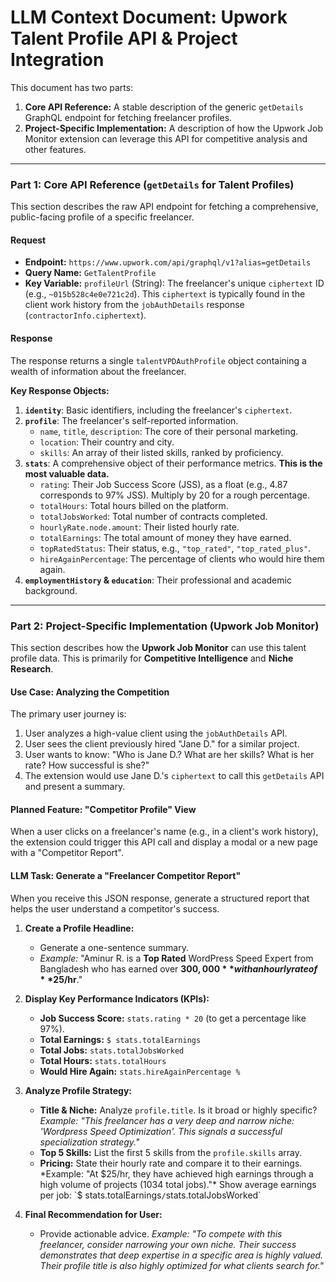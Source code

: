 # LLM Context Document: Upwork Talent Profile API & Project Integration

This document has two parts:
1.  **Core API Reference:** A stable description of the generic `getDetails` GraphQL endpoint for fetching freelancer profiles.
2.  **Project-Specific Implementation:** A description of how the Upwork Job Monitor extension can leverage this API for competitive analysis and other features.

---

### Part 1: Core API Reference (`getDetails` for Talent Profiles)

This section describes the raw API endpoint for fetching a comprehensive, public-facing profile of a specific freelancer.

#### **Request**
-   **Endpoint:** `https://www.upwork.com/api/graphql/v1?alias=getDetails`
-   **Query Name:** `GetTalentProfile`
-   **Key Variable:** `profileUrl` (String): The freelancer's unique `ciphertext` ID (e.g., `~015b528c4e0e721c2d`). This `ciphertext` is typically found in the client work history from the `jobAuthDetails` response (`contractorInfo.ciphertext`).

#### **Response**
The response returns a single `talentVPDAuthProfile` object containing a wealth of information about the freelancer.

**Key Response Objects:**

1.  **`identity`**: Basic identifiers, including the freelancer's `ciphertext`.
2.  **`profile`**: The freelancer's self-reported information.
    -   `name`, `title`, `description`: The core of their personal marketing.
    -   `location`: Their country and city.
    -   `skills`: An array of their listed skills, ranked by proficiency.
3.  **`stats`**: A comprehensive object of their performance metrics. **This is the most valuable data.**
    -   `rating`: Their Job Success Score (JSS), as a float (e.g., 4.87 corresponds to 97% JSS). Multiply by 20 for a rough percentage.
    -   `totalHours`: Total hours billed on the platform.
    -   `totalJobsWorked`: Total number of contracts completed.
    -   `hourlyRate.node.amount`: Their listed hourly rate.
    -   `totalEarnings`: The total amount of money they have earned.
    -   `topRatedStatus`: Their status, e.g., `"top_rated"`, `"top_rated_plus"`.
    -   `hireAgainPercentage`: The percentage of clients who would hire them again.
4.  **`employmentHistory` & `education`**: Their professional and academic background.

---

### Part 2: Project-Specific Implementation (Upwork Job Monitor)

This section describes how the **Upwork Job Monitor** can use this talent profile data. This is primarily for **Competitive Intelligence** and **Niche Research**.

#### **Use Case: Analyzing the Competition**
The primary user journey is:
1.  User analyzes a high-value client using the `jobAuthDetails` API.
2.  User sees the client previously hired "Jane D." for a similar project.
3.  User wants to know: "Who is Jane D.? What are her skills? What is her rate? How successful is she?"
4.  The extension would use Jane D.'s `ciphertext` to call this `getDetails` API and present a summary.

#### **Planned Feature: "Competitor Profile" View**
When a user clicks on a freelancer's name (e.g., in a client's work history), the extension could trigger this API call and display a modal or a new page with a "Competitor Report".

#### **LLM Task: Generate a "Freelancer Competitor Report"**

When you receive this JSON response, generate a structured report that helps the user understand a competitor's success.

1.  **Create a Profile Headline:**
    -   Generate a one-sentence summary.
    -   *Example:* "Aminur R. is a **Top Rated** WordPress Speed Expert from Bangladesh who has earned over **$300,000** with an hourly rate of **$25/hr**."

2.  **Display Key Performance Indicators (KPIs):**
    -   **Job Success Score:** `stats.rating * 20` (to get a percentage like 97%).
    -   **Total Earnings:** `$ stats.totalEarnings`
    -   **Total Jobs:** `stats.totalJobsWorked`
    -   **Total Hours:** `stats.totalHours`
    -   **Would Hire Again:** `stats.hireAgainPercentage %`

3.  **Analyze Profile Strategy:**
    -   **Title & Niche:** Analyze `profile.title`. Is it broad or highly specific? *Example: "This freelancer has a very deep and narrow niche: 'Wordpress Speed Optimization'. This signals a successful specialization strategy."*
    -   **Top 5 Skills:** List the first 5 skills from the `profile.skills` array.
    -   **Pricing:** State their hourly rate and compare it to their earnings. *Example: "At $25/hr, they have achieved high earnings through a high volume of projects (1034 total jobs)."*  Show average earnings per job: `$ stats.totalEarnings` / `stats.totalJobsWorked`

4.  **Final Recommendation for User:**
    -   Provide actionable advice. *Example: "To compete with this freelancer, consider narrowing your own niche. Their success demonstrates that deep expertise in a specific area is highly valued. Their profile title is also highly optimized for what clients search for."*